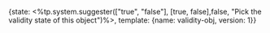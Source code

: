 {state: <%tp.system.suggester(["true", "false"], [true, false],false, "Pick the validity state of this object")%>, template: {name: validity-obj, version: 1}}